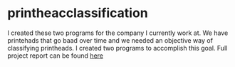 # printheacclassification
I created these two programs for the company I currently work at. 
We have printehads that go baad over time and we needed an objective way of classifying printheads. I created two programs to accomplish this goal. Full project report can be found [here]()

